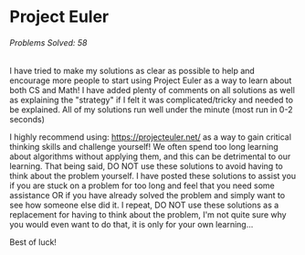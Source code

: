 # Project Euler

###### Problems Solved: 58

I have tried to make my solutions as clear as possible to help and encourage more people to start using Project Euler as
a way to learn about both CS and Math! I have added plenty of comments on all solutions as well as explaining the 
"strategy" if I felt it was complicated/tricky and needed to be explained. All of my solutions run well under the minute
(most run in 0-2 seconds)

I highly recommend using: https://projecteuler.net/ as a way to gain critical thinking skills and challenge yourself! We
often spend too long learning about algorithms without applying them, and this can be detrimental to our learning. That
being said, DO NOT use these solutions to avoid having to think about the problem yourself. I have posted these solutions
to assist you if you are stuck on a problem for too long and feel that you need some assistance OR if you have already
solved the problem and simply want to see how someone else did it. I repeat, DO NOT use these solutions as a replacement
for having to think about the problem, I'm not quite sure why you would even want to do that, it is only for your own learning...

Best of luck!
